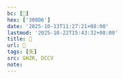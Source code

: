 ```yaml
---
bc: [𰃖]
hex: ['300D6']
date: '2025-10-13T11:27:21+08:00'
lastmod: '2025-10-22T15:43:32+08:00'
title: 󰗋
url: 󰗋
tags: [矢]
src: GHZR, DCCV
note:
---
```

